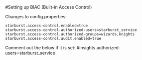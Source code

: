 #Setting up BIAC (Built-in Access Control)

Changes to config.properties:

    starburst.access-control.enabled=true
    starburst.access-control.authorized-users=starburst_service
    starburst.access-control.authorized-groups=wizards,knights
    starburst.access-control.audit.enabled=true
 
Comment out the below if it is set:
    \#insights.authorized-users=starburst_service

